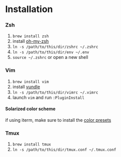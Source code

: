# Installation

### Zsh

1. `brew install zsh`
2. install [oh-my-zsh](https://github.com/robbyrussell/oh-my-zsh)
3. `ln -s /path/to/this/dir/zshrc ~/.zshrc`
3. `ln -s /path/to/this/dir/env ~/.env`
4. `source ~/.zshrc` or open a new shell

### Vim

1. `brew install vim`
2. install [vundle](https://github.com/gmarik/Vundle.vim#quick-start)
3. `ln -s /path/to/this/dir/vimrc ~/.vimrc`
4. launch `vim` and run `:PluginInstall`

#### Solarized color scheme

if using iterm, make sure to install the [color presets](https://github.com/altercation/solarized/tree/master/iterm2-colors-solarized)

### Tmux

1. `brew install tmux`
2. `ln -s /path/to/this/dir/tmux.conf ~/.tmux.conf`
